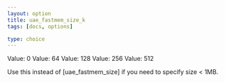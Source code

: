 ```yaml
---
layout: option
title: uae_fastmem_size_k
tags: [docs, options]

type: choice
---
```


Value: 0
Value: 64
Value: 128
Value: 256
Value: 512

Use this instead of [uae_fastmem_size] if you need to specify size < 1MB.

